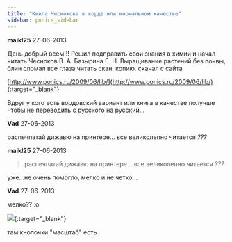 ```yaml
---
title: "Книга Чеснокова в ворде или нормальном качестве"
sidebar: ponics_sidebar
---
```


**maikl25** 27-06-2013

День добрый всем!!! Решил подправить свои знания в химии и начал читать Чесноков В. А. Базырина Е. Н. Выращивание растений без почвы, блин сломал все глаза читать скан. копию. скачал с сайта

[http://www.ponics.ru/2009/06/lib/](http://www.ponics.ru/2009/06/lib/){:target="_blank"}

Вдруг у кого есть вордовский вариант или книга в качестве получше чтобы не переводить с русского на русский...


**Vad** 27-06-2013

распечпатай дижавю на принтере... все великолепно читается *???*


**maikl25** 27-06-2013

> распечпатай дижавю на принтере... все великолепно читается *???*

 

уже...не очень помогло, мелко и не четко...


**Vad** 27-06-2013

мелко?? :o

[![](/imagehost/thumbs/ehe.png)](https://t.me/ponics_ru_files/10795){:target="_blank"}

там кнопочки "масштаб" есть


